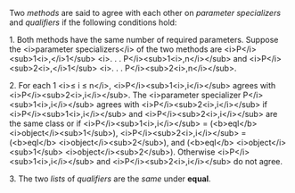  

Two *methods* are said to agree with each other on *parameter specializers* and *qualifiers* if the following conditions hold: 

1\. Both methods have the same number of required parameters. Suppose the &#60;i&#62;parameter specializers&#60;/i&#62; of the two methods are &#60;i&#62;P&#60;/i&#62;&#60;sub&#62;1&#60;i&#62;,&#60;/i&#62;1&#60;/sub&#62; &#60;i&#62;. . . P&#60;/i&#62;&#60;sub&#62;1&#60;i&#62;,n&#60;/i&#62;&#60;/sub&#62; and &#60;i&#62;P&#60;/i&#62;&#60;sub&#62;2&#60;i&#62;,&#60;/i&#62;1&#60;/sub&#62; &#60;i&#62;. . . P&#60;/i&#62;&#60;sub&#62;2&#60;i&#62;,n&#60;/i&#62;&#60;/sub&#62;. 

2\. For each 1 &#60;i&#62;≤ i ≤ n&#60;/i&#62;, &#60;i&#62;P&#60;/i&#62;&#60;sub&#62;1&#60;i&#62;,i&#60;/i&#62;&#60;/sub&#62; agrees with &#60;i&#62;P&#60;/i&#62;&#60;sub&#62;2&#60;i&#62;,i&#60;/i&#62;&#60;/sub&#62;. The &#60;i&#62;parameter specializer P&#60;/i&#62;&#60;sub&#62;1&#60;i&#62;,i&#60;/i&#62;&#60;/sub&#62; agrees with &#60;i&#62;P&#60;/i&#62;&#60;sub&#62;2&#60;i&#62;,i&#60;/i&#62;&#60;/sub&#62; if &#60;i&#62;P&#60;/i&#62;&#60;sub&#62;1&#60;i&#62;,i&#60;/i&#62;&#60;/sub&#62; and &#60;i&#62;P&#60;/i&#62;&#60;sub&#62;2&#60;i&#62;,i&#60;/i&#62;&#60;/sub&#62; are the same class or if &#60;i&#62;P&#60;/i&#62;&#60;sub&#62;1&#60;i&#62;,i&#60;/i&#62;&#60;/sub&#62; = (&#60;b&#62;eql&#60;/b&#62; &#60;i&#62;object&#60;/i&#62;&#60;sub&#62;1&#60;/sub&#62;), &#60;i&#62;P&#60;/i&#62;&#60;sub&#62;2&#60;i&#62;,i&#60;/i&#62;&#60;/sub&#62; = (&#60;b&#62;eql&#60;/b&#62; &#60;i&#62;object&#60;/i&#62;&#60;sub&#62;2&#60;/sub&#62;), and (&#60;b&#62;eql&#60;/b&#62; &#60;i&#62;object&#60;/i&#62;&#60;sub&#62;1&#60;/sub&#62; &#60;i&#62;object&#60;/i&#62;&#60;sub&#62;2&#60;/sub&#62;). Otherwise &#60;i&#62;P&#60;/i&#62;&#60;sub&#62;1&#60;i&#62;,i&#60;/i&#62;&#60;/sub&#62; and &#60;i&#62;P&#60;/i&#62;&#60;sub&#62;2&#60;i&#62;,i&#60;/i&#62;&#60;/sub&#62; do not agree. 

3\. The two *lists* of *qualifiers* are the *same* under **equal**. 

